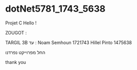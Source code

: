 # dotNet5781_1743_5638
Projet C
  Hello !

ZOUGOT :
  
TARGIL 3B עד : 
  Noam Semhoun 1721743
  Hillel Pinto 1475638


החל מפרוייקט  נפרדנו 


  thank you
